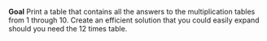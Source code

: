 **Goal**
Print a table that contains all the answers to the multiplication tables from 1 through 10.
Create an efficient solution that you could easily expand should you need the 12 times table.